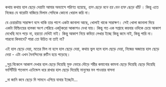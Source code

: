 কথায় কথায় হাল ছেড়ে দেয়াটা আমার অভ্যাসে পরিণত হয়েছে, _হাল ছেড়ে মনে হয় যেন হাফ ছেড়ে বাঁচি_ । কিন্তু এতে নিজের যে বারোটা বাজিয়ে দিলাম সেদিকে কোনো খেয়াল করি না। 

যে চেয়ারটায় সারাক্ষণ বসে থাকি তার পাশে একটা জানালা আছে, খোলাই থাকে সারাক্ষণ। সেই খোলা জানালা দিয়ে একটা বিল্ডিংয়ের হালকা অংশ পেরিয়ে একটুকরো আকাশও দেখা যায়। কিন্তু গত এক সপ্তাহে কয়বার ওদিকে চেয়ে আকাশ দেখেছি মনে পড়ে না, হয়তো দেখিই নাই। কিন্তু আকাশ নিয়ে কবিতা লেখার ইচ্ছে কিন্তু কমে নাই, কিন্তু পারি না। পারবো কিভাবে? পারা তো উচিত না তাই না?

এই হাল ছেড়ে দেয়া, মতের মিল না হলে হাল ছেড়ে দেয়া, কথায় ভুল হলে হাল ছেড়ে দেয়া, নিজের অজান্তে হাল ছেড়ে দেয়া - এটা এখন দৈনন্দিনের রুটিন হয়ে পড়েছে। 

_সুপ্ত বিকেলে আকাশ দেখার হাল ছেড়ে দিয়েছি
মুক্ত ভোরে দৌড়ে শরীর কমানোর কামনা ছেড়ে দিয়েছি
ছেড়ে দিয়েছি ভার্সিটিরি শতভাগ এটেন্ডেস ধরে রাখার হাল
ছেড়ে দিয়েছি মানুষের মন পাওয়ার বাসনা

_না জানি কবে ছেড়ে দি সামনে এগিয়ে যাবার ইচ্ছেটা...
